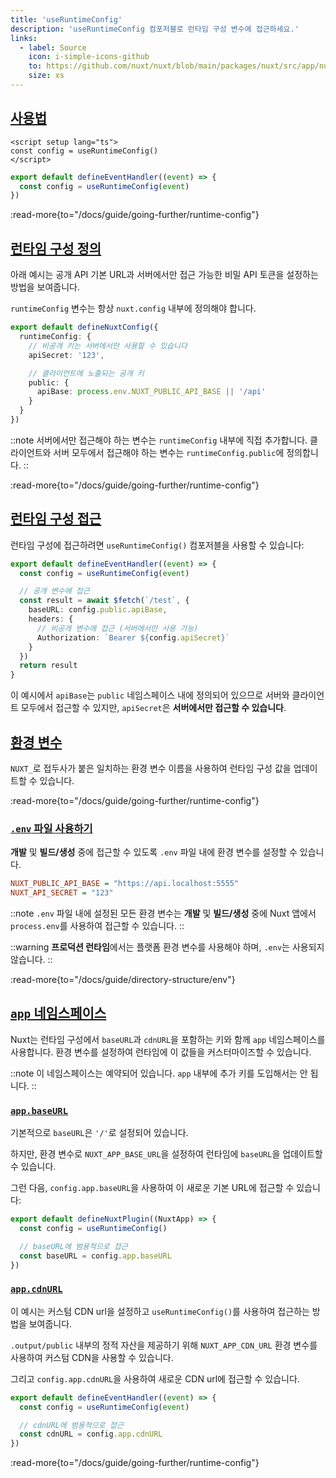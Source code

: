 ```yaml
---
title: 'useRuntimeConfig'
description: 'useRuntimeConfig 컴포저블로 런타임 구성 변수에 접근하세요.'
links:
  - label: Source
    icon: i-simple-icons-github
    to: https://github.com/nuxt/nuxt/blob/main/packages/nuxt/src/app/nuxt.ts
    size: xs
---
```


## [사용법](#usage)

```vue [app.vue]
<script setup lang="ts">
const config = useRuntimeConfig()
</script>
```

```ts [server/api/foo.ts]
export default defineEventHandler((event) => {
  const config = useRuntimeConfig(event)
})
```

:read-more{to="/docs/guide/going-further/runtime-config"}

## [런타임 구성 정의](#define-runtime-config)

아래 예시는 공개 API 기본 URL과 서버에서만 접근 가능한 비밀 API 토큰을 설정하는 방법을 보여줍니다.

`runtimeConfig` 변수는 항상 `nuxt.config` 내부에 정의해야 합니다.

```ts [nuxt.config.ts]
export default defineNuxtConfig({
  runtimeConfig: {
    // 비공개 키는 서버에서만 사용할 수 있습니다
    apiSecret: '123',

    // 클라이언트에 노출되는 공개 키
    public: {
      apiBase: process.env.NUXT_PUBLIC_API_BASE || '/api'
    }
  }
})
```

::note
서버에서만 접근해야 하는 변수는 `runtimeConfig` 내부에 직접 추가합니다. 클라이언트와 서버 모두에서 접근해야 하는 변수는 `runtimeConfig.public`에 정의합니다.
::

:read-more{to="/docs/guide/going-further/runtime-config"}

## [런타임 구성 접근](#access-runtime-config)

런타임 구성에 접근하려면 `useRuntimeConfig()` 컴포저블을 사용할 수 있습니다:

```ts [server/api/test.ts]
export default defineEventHandler((event) => {
  const config = useRuntimeConfig(event)

  // 공개 변수에 접근
  const result = await $fetch(`/test`, {
    baseURL: config.public.apiBase,
    headers: {
      // 비공개 변수에 접근 (서버에서만 사용 가능)
      Authorization: `Bearer ${config.apiSecret}`
    }
  })
  return result
}
```

이 예시에서 `apiBase`는 `public` 네임스페이스 내에 정의되어 있으므로 서버와 클라이언트 모두에서 접근할 수 있지만, `apiSecret`은 **서버에서만 접근할 수 있습니다**.

## [환경 변수](#environment-variables)

`NUXT_`로 접두사가 붙은 일치하는 환경 변수 이름을 사용하여 런타임 구성 값을 업데이트할 수 있습니다.

:read-more{to="/docs/guide/going-further/runtime-config"}

### [`.env` 파일 사용하기](#using-the-env-file)

**개발** 및 **빌드/생성** 중에 접근할 수 있도록 `.env` 파일 내에 환경 변수를 설정할 수 있습니다.

```ini [.env]
NUXT_PUBLIC_API_BASE = "https://api.localhost:5555"
NUXT_API_SECRET = "123"
```

::note
`.env` 파일 내에 설정된 모든 환경 변수는 **개발** 및 **빌드/생성** 중에 Nuxt 앱에서 `process.env`를 사용하여 접근할 수 있습니다.
::

::warning
**프로덕션 런타임**에서는 플랫폼 환경 변수를 사용해야 하며, `.env`는 사용되지 않습니다.
::

:read-more{to="/docs/guide/directory-structure/env"}

## [`app` 네임스페이스](#app-namespace)

Nuxt는 런타임 구성에서 `baseURL`과 `cdnURL`을 포함하는 키와 함께 `app` 네임스페이스를 사용합니다. 환경 변수를 설정하여 런타임에 이 값들을 커스터마이즈할 수 있습니다.

::note
이 네임스페이스는 예약되어 있습니다. `app` 내부에 추가 키를 도입해서는 안 됩니다.
::

### [`app.baseURL`](#appbaseurl)

기본적으로 `baseURL`은 `'/'`로 설정되어 있습니다.

하지만, 환경 변수로 `NUXT_APP_BASE_URL`을 설정하여 런타임에 `baseURL`을 업데이트할 수 있습니다.

그런 다음, `config.app.baseURL`을 사용하여 이 새로운 기본 URL에 접근할 수 있습니다:

```ts [/plugins/my-plugin.ts]
export default defineNuxtPlugin((NuxtApp) => {
  const config = useRuntimeConfig()

  // baseURL에 범용적으로 접근
  const baseURL = config.app.baseURL
})
```

### [`app.cdnURL`](#appcdnurl)

이 예시는 커스텀 CDN url을 설정하고 `useRuntimeConfig()`를 사용하여 접근하는 방법을 보여줍니다.

`.output/public` 내부의 정적 자산을 제공하기 위해 `NUXT_APP_CDN_URL` 환경 변수를 사용하여 커스텀 CDN을 사용할 수 있습니다.

그리고 `config.app.cdnURL`을 사용하여 새로운 CDN url에 접근할 수 있습니다.

```ts [server/api/foo.ts]
export default defineEventHandler((event) => {
  const config = useRuntimeConfig(event)

  // cdnURL에 범용적으로 접근
  const cdnURL = config.app.cdnURL
})
```

:read-more{to="/docs/guide/going-further/runtime-config"}

